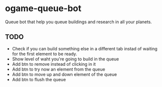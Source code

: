 # ogame-queue-bot

Queue bot that help you queue buildings and research in all your planets.

## TODO
- Check if you can build something else in a different tab instad of waiting for the first element to be ready.
- Show level of waht you're going to build in the queue
- Add btn to remove instead of clicking in it
- Add btn to try now an element from the queue
- Add btn to move up and down element of the queue
- Add btn to flush the queue
